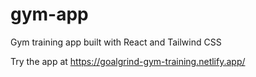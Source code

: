 # gym-app
 Gym training app built with React and Tailwind CSS
 
 Try the app at https://goalgrind-gym-training.netlify.app/
